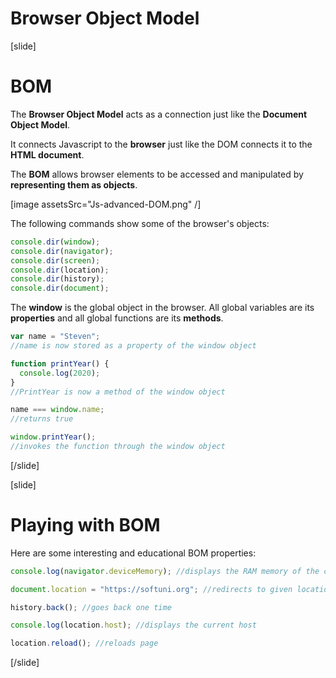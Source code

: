# Browser Object Model

[slide]

# BOM

The **Browser Object Model** acts as a connection just like the **Document Object Model**.

It connects Javascript to the **browser** just like the DOM connects it to the **HTML document**.

The **BOM** allows browser elements to be accessed and manipulated by **representing them as objects**.

[image assetsSrc="Js-advanced-DOM.png" /]

The following commands show some of the browser's objects:

```js
console.dir(window);
console.dir(navigator);
console.dir(screen);
console.dir(location);
console.dir(history);
console.dir(document);
```

The **window** is the global object in the browser. All global variables are its **properties** and all global functions are its **methods**.

```js
var name = "Steven";
//name is now stored as a property of the window object

function printYear() {
  console.log(2020);
}
//PrintYear is now a method of the window object

name === window.name;
//returns true

window.printYear();
//invokes the function through the window object
```

[/slide]

[slide]

# Playing with BOM

Here are some interesting and educational BOM properties:

```js
console.log(navigator.deviceMemory); //displays the RAM memory of the current machine

document.location = "https://softuni.org"; //redirects to given location

history.back(); //goes back one time

console.log(location.host); //displays the current host

location.reload(); //reloads page
```

[/slide]
